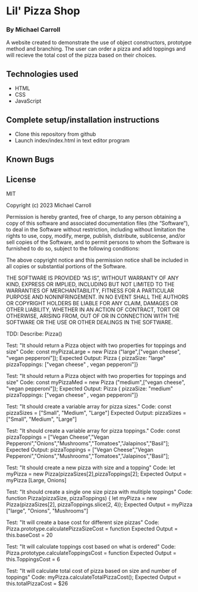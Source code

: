 # **Lil' Pizza Shop**

### By Michael Carroll

A website created to demonstrate the use of object constructors, prototype method and branching. The user can order a pizza and add toppings and will recieve the total cost of the pizza based on their choices.

## Technologies used 
- HTML
- CSS
- JavaScript

## Complete setup/installation instructions 
- Clone this repository from github
- Launch index/index.html in text editor program

## Known Bugs

## License
MIT

Copyright (c) 2023 Michael Carroll

Permission is hereby granted, free of charge, to any person obtaining a copy of this software and associated documentation files (the “Software”), to deal in the Software without restriction, including without limitation the rights to use, copy, modify, merge, publish, distribute, sublicense, and/or sell copies of the Software, and to permit persons to whom the Software is furnished to do so, subject to the following conditions:

The above copyright notice and this permission notice shall be included in all copies or substantial portions of the Software.

THE SOFTWARE IS PROVIDED “AS IS”, WITHOUT WARRANTY OF ANY KIND, EXPRESS OR IMPLIED, INCLUDING BUT NOT LIMITED TO THE WARRANTIES OF MERCHANTABILITY, FITNESS FOR A PARTICULAR PURPOSE AND NONINFRINGEMENT. IN NO EVENT SHALL THE AUTHORS OR COPYRIGHT HOLDERS BE LIABLE FOR ANY CLAIM, DAMAGES OR OTHER LIABILITY, WHETHER IN AN ACTION OF CONTRACT, TORT OR OTHERWISE, ARISING FROM, OUT OF OR IN CONNECTION WITH THE SOFTWARE OR THE USE OR OTHER DEALINGS IN THE SOFTWARE.

TDD:
Describe: Pizza()

Test: "It should return a Pizza object with two properties for toppings and size"
Code: const myPizzaLarge = new Pizza ("large",["vegan cheese", "vegan pepperoni"]);
Expected Output: Pizza { pizzaSize: "large" pizzaToppings: ["vegan cheese" , vegan pepperoni"]}

Test: "It should return a Pizza object with two properties for toppings and size"
Code: const myPizzaMed = new Pizza ("medium",["vegan cheese", "vegan pepperoni"]);
Expected Output: Pizza { pizzaSize: "medium" pizzaToppings: ["vegan cheese" , vegan pepperoni"]}

Test: "It should create a variable array for pizza sizes."
Code: const pizzaSizes = ["Small", "Medium", "Large"]
Expected Output: pizzaSizes = ["Small", "Medium", "Large"]

Test: "It should create a variable array for pizza toppings."
Code: const pizzaToppings = ["Vegan Cheese","Vegan Pepperoni","Onions","Mushrooms","Tomatoes","Jalapinos","Basil"];
Expected Output: pizzaToppings = ["Vegan Cheese","Vegan Pepperoni","Onions","Mushrooms","Tomatoes","Jalapinos","Basil"];

Test: "It should create a new pizza with size and a topping"
Code: let myPizza = new Pizza(pizzaSizes[2],pizzaToppings[2];
Expected Output = myPizza [Large, Onions]

Test: "It should create a single one size pizza with mulitiple toppings"
Code: function Pizza(pizzaSize, pizzaToppings) {
let myPizza = new Pizza(pizzaSizes[2], pizzaToppings.slice(2, 4));
Expected Output = myPizza ["large", "Onions", "Mushrooms"]

Test: "It will create a base cost for different size pizzas"
Code: Pizza.prototype.calculatePizzaSizeCost = function
Expected Output = this.baseCost = 20

Test: "It will calculate toppings cost based on what is ordered"
Code: Pizza.prototype.calculateToppingsCost = function
Expected Output = this.ToppingsCost = 6

Test: "It will calculate total cost of pizza based on size and number of toppings"
Code: myPizza.calculateTotalPizzaCost();
Expected Output = this.totalPizzaCost = $26